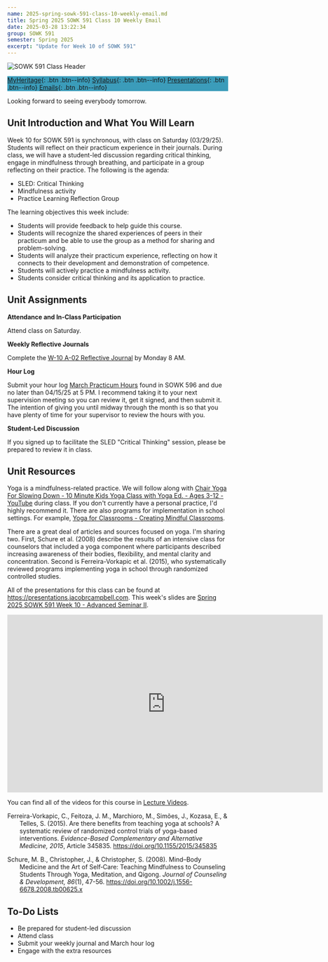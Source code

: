 ```yaml
---
name: 2025-spring-sowk-591-class-10-weekly-email.md
title: Spring 2025 SOWK 591 Class 10 Weekly Email
date: 2025-03-28 13:22:34
group: SOWK 591
semester: Spring 2025
excerpt: "Update for Week 10 of SOWK 591"
---
```


![SOWK 591 Class Header](https://jacobrcampbell.com/assets/media/2025-sowk-591-email-header-image.jpg)

<div style="background-color: #3b9cba; width: 100%;" markdown="1">

[MyHeritage](https://myheritage.heritage.edu/ICS/Academics/SOWK/SOWK_591/2425_SP-SOWK_591-1/){: .btn .btn--info}
[Syllabus](https://jacobrcampbell.com/assets/media/2025-spring-sowk-591-1-adv-seminar-ii-syllabus-campbell.pdf){: .btn .btn--info}
[Presentations](https://presentations.jacobrcampbell.com){: .btn .btn--info}
[Emails](https://jacobrcampbell.com/communications/){: .btn .btn--info}

</div>

Looking forward to seeing everybody tomorrow.

## Unit Introduction and What You Will Learn

Week 10 for SOWK 591 is synchronous, with class on Saturday (03/29/25). Students will reflect on their practicum experience in their journals. During class, we will have a student-led discussion regarding critical thinking, engage in mindfulness through breathing, and participate in a group reflecting on their practice. The following is the agenda:

- SLED: Critical Thinking
- Mindfulness activity
- Practice Learning Reflection Group

The learning objectives this week include:

- Students will provide feedback to help guide this course.
- Students will recognize the shared experiences of peers in their practicum and be able to use the group as a method for sharing and problem-solving.
- Students will analyze their practicum experience, reflecting on how it connects to their development and demonstration of competence.
- Students will actively practice a mindfulness activity.
- Students consider critical thinking and its application to practice.

## Unit Assignments

**Attendance and In-Class Participation**

Attend class on Saturday.

**Weekly Reflective Journals**

Complete the [W-10 A-02 Reflective Journal](https://myheritage.heritage.edu/ICS/Academics/SOWK/SOWK_591/2425_SP-SOWK_591-1/Assignments.jnz?portlet=Coursework&screen=AssignmentDetailView&screenType=change&id=72c7f1f5-a393-47f4-a66c-44f7bc384622) by Monday 8 AM.

**Hour Log**

Submit your hour log [March Practicum Hours](https://myheritage.heritage.edu/ICS/Academics/SOWK/SOWK_596/2425_SP-SOWK_596-1/Assignments.jnz?portlet=Coursework&screen=AssignmentDetailView&screenType=change&id=d9454089-8997-42f8-b0c0-11609d47044c) found in SOWK 596 and due no later than 04/15/25 at 5 PM. I recommend taking it to your next supervision meeting so you can review it, get it signed, and then submit it. The intention of giving you until midway through the month is so that you have plenty of time for your supervisor to review the hours with you.

**Student-Led Discussion**

If you signed up to facilitate the SLED "Critical Thinking" session, please be prepared to review it in class.

## Unit Resources

Yoga is a mindfulness-related practice. We will follow along with [Chair Yoga For Slowing Down - 10 Minute Kids Yoga Class with Yoga Ed. - Ages 3-12 - YouTube](https://www.youtube.com/watch?v=Pbhr0TMmg9I) during class. If you don't currently have a personal practice, I'd highly recommend it. There are also programs for implementation in school settings. For example, [Yoga for Classrooms - Creating Mindful Classrooms](https://yoga4classrooms.com/).

There are a great deal of articles and sources focused on yoga. I'm sharing two. First, Schure et al. (2008) describe the results of an intensive class for counselors that included a yoga component where participants described increasing awareness of their bodies, flexibility, and mental clarity and concentration. Second is Ferreira-Vorkapic et al. (2015), who systematically reviewed programs implementing yoga in school through randomized controlled studies.

All of the presentations for this class can be found at <https://presentations.jacobrcampbell.com>. This week's slides are [Spring 2025 SOWK 591 Week 10 - Advanced Seminar II](https://presentations.jacobrcampbell.com/seHmBI).

<iframe src="https://presentations.jacobrcampbell.com/seHmBI/embed" height="405" width="720" style="border: none;"></iframe>

You can find all of the videos for this course in [Lecture Videos](https://myheritage.heritage.edu/ICS/Academics/SOWK/SOWK_591/2425_SP-SOWK_591-1/Lecture_Videos.jnz). 

<div style="margin: 0 0 0 2em; text-indent: -2em;" markdown="1">

Ferreira-Vorkapic, C., Feitoza, J. M., Marchioro, M., Simões, J., Kozasa, E., & Telles, S. (2015). Are there benefits from teaching yoga at schools? A systematic review of randomized control trials of yoga-based interventions. _Evidence-Based Complementary and Alternative Medicine, 2015_, Article 345835. <https://doi.org/10.1155/2015/345835>

Schure, M. B., Christopher, J., & Christopher, S. (2008). Mind–Body Medicine and the Art of Self‐Care: Teaching Mindfulness to Counseling Students Through Yoga, Meditation, and Qigong. _Journal of Counseling & Development, 86_(1), 47-56. <https://doi.org/10.1002/j.1556-6678.2008.tb00625.x>

</div>

## To-Do Lists

- Be prepared for student-led discussion
- Attend class
- Submit your weekly journal and March hour log
- Engage with the extra resources

